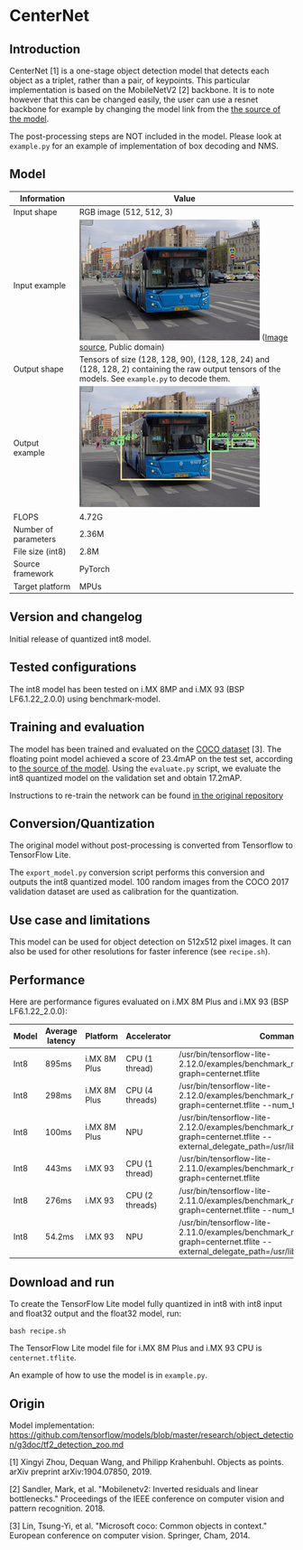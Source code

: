 # CenterNet

## Introduction

CenterNet [1] is a one-stage object detection model that detects each object as a triplet, rather than a pair, of keypoints.
This particular implementation is based on the MobileNetV2 [2] backbone. It is to note however that this can be changed easily, 
the user can use a resnet backbone for example by changing the model link from the [the source of the model](https://github.com/tensorflow/models/blob/master/research/object_detection/g3doc/tf2_detection_zoo.md).

The post-processing steps are NOT included in the model.
Please look at `example.py` for an example of implementation of box decoding and NMS.

## Model

Information   | Value
---           | ---
Input shape   | RGB image (512, 512, 3)
Input example | <img src="example_input.jpg" width=320px> ([Image source](https://commons.wikimedia.org/wiki/File:Moscow_bus_151872_2022-05.jpg), Public domain)
Output shape  | Tensors of size (128, 128, 90), (128, 128, 24) and (128, 128, 2) containing the raw output tensors of the models. See `example.py` to decode them.
Output example | <img src="example_output.jpg" width=320px>
FLOPS | 4.72G
Number of parameters | 2.36M
File size (int8) | 2.8M
Source framework | PyTorch
Target platform | MPUs

## Version and changelog

Initial release of quantized int8 model.

## Tested configurations

The int8 model has been tested on i.MX 8MP and i.MX 93 (BSP LF6.1.22_2.0.0) using benchmark-model.

## Training and evaluation

The model has been trained and evaluated on the [COCO dataset](https://cocodataset.org/) [3].
The floating point model achieved a score of 23.4mAP on the test set, according to [the source of the model](https://github.com/tensorflow/models/blob/master/research/object_detection/g3doc/tf2_detection_zoo.md).
Using the `evaluate.py` script, we evaluate the int8 quantized model on the validation set and obtain 17.2mAP.

Instructions to re-train the network can be found [in the original repository](https://github.com/tensorflow/models/blob/master/research/object_detection/g3doc/tf2_training_and_evaluation.md)

## Conversion/Quantization

The original model without post-processing is converted from Tensorflow to TensorFlow Lite.

The `export_model.py` conversion script performs this conversion and outputs the int8 quantized model.
100 random images from the COCO 2017 validation dataset are used as calibration for the quantization.

## Use case and limitations

This model can be used for object detection on 512x512 pixel images.
It can also be used for other resolutions for faster inference (see `recipe.sh`).

## Performance

Here are performance figures evaluated on i.MX 8M Plus and i.MX 93 (BSP LF6.1.22_2.0.0):

Model   | Average latency  | Platform     | Accelerator       | Command
---     | ---              | ---          | ---               | ---
Int8    | 895ms            | i.MX 8M Plus |   CPU (1 thread)  | /usr/bin/tensorflow-lite-2.12.0/examples/benchmark_model --graph=centernet.tflite
Int8    | 298ms            | i.MX 8M Plus |   CPU (4 threads) | /usr/bin/tensorflow-lite-2.12.0/examples/benchmark_model --graph=centernet.tflite --num_threads=4
Int8    | 100ms            | i.MX 8M Plus |   NPU             | /usr/bin/tensorflow-lite-2.12.0/examples/benchmark_model --graph=centernet.tflite --external_delegate_path=/usr/lib/libvx_delegate.so
Int8    | 443ms            | i.MX 93      |   CPU (1 thread)  | /usr/bin/tensorflow-lite-2.11.0/examples/benchmark_model --graph=centernet.tflite
Int8    | 276ms            | i.MX 93      |   CPU (2 threads) | /usr/bin/tensorflow-lite-2.11.0/examples/benchmark_model --graph=centernet.tflite --num_threads=2
Int8    | 54.2ms           | i.MX 93      |   NPU             | /usr/bin/tensorflow-lite-2.11.0/examples/benchmark_model --graph=centernet.tflite --external_delegate_path=/usr/lib/libethosu_delegate.so

## Download and run

To create the TensorFlow Lite model fully quantized in int8 with int8 input and float32 output and the float32 model, run:

    bash recipe.sh

The TensorFlow Lite model file for i.MX 8M Plus and i.MX 93 CPU is `centernet.tflite`.

An example of how to use the model is in `example.py`.

## Origin

Model implementation: https://github.com/tensorflow/models/blob/master/research/object_detection/g3doc/tf2_detection_zoo.md

[1] Xingyi Zhou, Dequan Wang, and Philipp Krahenbuhl. Objects as points. arXiv preprint arXiv:1904.07850, 2019.

[2] Sandler, Mark, et al. "Mobilenetv2: Inverted residuals and linear bottlenecks." Proceedings of the IEEE conference on computer vision and pattern recognition. 2018.

[3] Lin, Tsung-Yi, et al. "Microsoft coco: Common objects in context." European conference on computer vision. Springer, Cham, 2014.